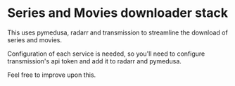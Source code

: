 # Series and Movies downloader stack

This uses pymedusa, radarr and transmission to streamline the download of
series and movies.

Configuration of each service is needed, so you'll need to configure
transmission's api token and add it to radarr and pymedusa.

Feel free to improve upon this.

